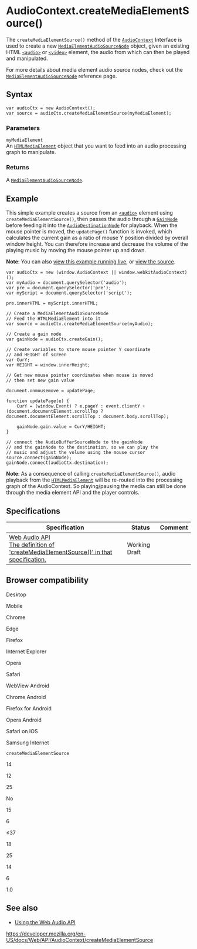 # AudioContext.createMediaElementSource()

The `createMediaElementSource()` method of the [`AudioContext`](../audiocontext) Interface is used to create a new [`MediaElementAudioSourceNode`](../mediaelementaudiosourcenode) object, given an existing HTML [`<audio>`](https://developer.mozilla.org/en-US/docs/Web/HTML/Element/audio) or [`<video>`](https://developer.mozilla.org/en-US/docs/Web/HTML/Element/video) element, the audio from which can then be played and manipulated.

For more details about media element audio source nodes, check out the [`MediaElementAudioSourceNode`](../mediaelementaudiosourcenode) reference page.

## Syntax

    var audioCtx = new AudioContext();
    var source = audioCtx.createMediaElementSource(myMediaElement);

### Parameters

`myMediaElement`  
An [`HTMLMediaElement`](../htmlmediaelement) object that you want to feed into an audio processing graph to manipulate.

### Returns

A [`MediaElementAudioSourceNode`](../mediaelementaudiosourcenode).

## Example

This simple example creates a source from an [`<audio>`](https://developer.mozilla.org/en-US/docs/Web/HTML/Element/audio) element using `createMediaElementSource()`, then passes the audio through a [`GainNode`](../gainnode) before feeding it into the [`AudioDestinationNode`](../audiodestinationnode) for playback. When the mouse pointer is moved, the `updatePage()` function is invoked, which calculates the current gain as a ratio of mouse Y position divided by overall window height. You can therefore increase and decrease the volume of the playing music by moving the mouse pointer up and down.

**Note**: You can also [view this example running live](https://mdn.github.io/webaudio-examples/media-source-buffer/), or [view the source](https://github.com/mdn/webaudio-examples/tree/master/media-source-buffer).

    var audioCtx = new (window.AudioContext || window.webkitAudioContext)();
    var myAudio = document.querySelector('audio');
    var pre = document.querySelector('pre');
    var myScript = document.querySelector('script');

    pre.innerHTML = myScript.innerHTML;

    // Create a MediaElementAudioSourceNode
    // Feed the HTMLMediaElement into it
    var source = audioCtx.createMediaElementSource(myAudio);

    // Create a gain node
    var gainNode = audioCtx.createGain();

    // Create variables to store mouse pointer Y coordinate
    // and HEIGHT of screen
    var CurY;
    var HEIGHT = window.innerHeight;

    // Get new mouse pointer coordinates when mouse is moved
    // then set new gain value

    document.onmousemove = updatePage;

    function updatePage(e) {
        CurY = (window.Event) ? e.pageY : event.clientY + (document.documentElement.scrollTop ? document.documentElement.scrollTop : document.body.scrollTop);

        gainNode.gain.value = CurY/HEIGHT;
    }

    // connect the AudioBufferSourceNode to the gainNode
    // and the gainNode to the destination, so we can play the
    // music and adjust the volume using the mouse cursor
    source.connect(gainNode);
    gainNode.connect(audioCtx.destination);

**Note**: As a consequence of calling `createMediaElementSource()`, audio playback from the [`HTMLMediaElement`](../htmlmediaelement) will be re-routed into the processing graph of the AudioContext. So playing/pausing the media can still be done through the media element API and the player controls.

## Specifications

<table><thead><tr class="header"><th>Specification</th><th>Status</th><th>Comment</th></tr></thead><tbody><tr class="odd"><td><a href="https://webaudio.github.io/web-audio-api/#dom-audiocontext-createmediaelementsource">Web Audio API<br />
<span class="small">The definition of 'createMediaElementSource()' in that specification.</span></a></td><td><span class="spec-wd">Working Draft</span></td><td></td></tr></tbody></table>

## Browser compatibility

Desktop

Mobile

Chrome

Edge

Firefox

Internet Explorer

Opera

Safari

WebView Android

Chrome Android

Firefox for Android

Opera Android

Safari on IOS

Samsung Internet

`createMediaElementSource`

14

12

25

No

15

6

≤37

18

25

14

6

1.0

## See also

- [Using the Web Audio API](../web_audio_api/using_web_audio_api)

<a href="https://developer.mozilla.org/en-US/docs/Web/API/AudioContext/createMediaElementSource" class="_attribution-link">https://developer.mozilla.org/en-US/docs/Web/API/AudioContext/createMediaElementSource</a>
